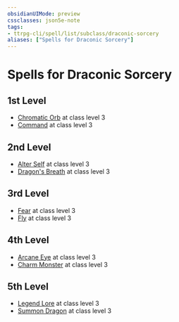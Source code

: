```yaml
---
obsidianUIMode: preview
cssclasses: json5e-note
tags:
- ttrpg-cli/spell/list/subclass/draconic-sorcery
aliases: ["Spells for Draconic Sorcery"]
---
```

# Spells for Draconic Sorcery

## 1st Level

- [Chromatic Orb](2-Mechanics/CLI/spells/chromatic-orb-xphb.md "XPHB") at class level 3
- [Command](2-Mechanics/CLI/spells/command-xphb.md "XPHB") at class level 3

## 2nd Level

- [Alter Self](2-Mechanics/CLI/spells/alter-self-xphb.md "XPHB") at class level 3
- [Dragon's Breath](2-Mechanics/CLI/spells/dragons-breath-xphb.md "XPHB") at class level 3

## 3rd Level

- [Fear](2-Mechanics/CLI/spells/fear-xphb.md "XPHB") at class level 3
- [Fly](2-Mechanics/CLI/spells/fly-xphb.md "XPHB") at class level 3

## 4th Level

- [Arcane Eye](2-Mechanics/CLI/spells/arcane-eye-xphb.md "XPHB") at class level 3
- [Charm Monster](2-Mechanics/CLI/spells/charm-monster-xphb.md "XPHB") at class level 3

## 5th Level

- [Legend Lore](2-Mechanics/CLI/spells/legend-lore-xphb.md "XPHB") at class level 3
- [Summon Dragon](2-Mechanics/CLI/spells/summon-dragon-xphb.md "XPHB") at class level 3